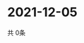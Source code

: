 # 2021-12-05
  共 0条

  <!-- BEGIN -->
  <!-- 最后更新时间Sun Dec 05 2021 22:02:58 GMT+0000 (Coordinated Universal Time) -->
  
  <!-- END -->
  
  